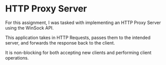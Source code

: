 # HTTP Proxy Server

For this assignment, I was tasked with implementing an HTTP Proxy Server using the WinSock API. 

This application takes in HTTP Requests, passes them to the intended server, and forwards the response back to the client.

It is non-blocking for both accepting new clients and performing client operations. 